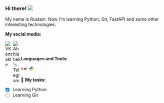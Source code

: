 ### Hi there! <img src="https://media.giphy.com/media/hvRJCLFzcasrR4ia7z/giphy.gif" width="25px">
My name is Rustam. Now I'm learning Python, Git, FastAPI and some other interesting technologies.

**My social media:** <br>

<a href="https://vk.com/ligreman">
  <img align="left" alt="VKontakte" width="25px" src="https://github.com/ligremanone/images/blob/main/vk.png" />
<a href="https://t.me/ligreman">
  <img align="left" alt="Abhishek's Telegram" width="25px" src="https://github.com/ligremanone/images/blob/main/telegram.png" />
</a> <br>
<br>
<!-- <img align="right" alt="GIF" src="https://raw.githubusercontent.com/kalashnikov-ulmic/kalashnikov-ulmic/main/%D0%A3%D1%87%D1%83%D1%81%D1%8C%20%D0%BD%D0%B0%20Slurm.png?raw=true" width="400" height="280" /> -->
  
**Languages and Tools:**  

<code><img height="20" src="https://raw.githubusercontent.com/github/explore/80688e429a7d4ef2fca1e82350fe8e3517d3494d/topics/git/git.png"></code>
<code><img height="20" src="https://raw.githubusercontent.com/github/explore/80688e429a7d4ef2fca1e82350fe8e3517d3494d/topics/python/python.png"></code>

🚧 **My tasks:**
<!-- TODO-IST:START -->
* [x] Learning Python
* [ ] Learning Git       
<!-- TODO-IST:END -->

